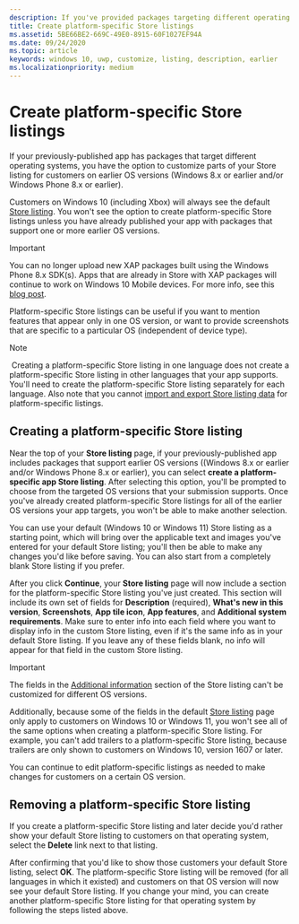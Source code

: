 ```yaml
---
description: If you've provided packages targeting different operating systems, you have the option to customize parts of your Store listing for different targeted operating systems.
title: Create platform-specific Store listings
ms.assetid: 5BE66BE2-669C-49E0-8915-60F1027EF94A
ms.date: 09/24/2020
ms.topic: article
keywords: windows 10, uwp, customize, listing, description, earlier
ms.localizationpriority: medium
---
```

# Create platform-specific Store listings


If your previously-published app has packages that target different operating systems, you have the option to customize parts of your Store listing for customers on earlier OS versions (Windows 8.x or earlier and/or Windows Phone 8.x or earlier). 

Customers on Windows 10 (including Xbox) will always see the default [Store listing](create-app-store-listings.md). You won't see the option to create platform-specific Store listings unless you have already published your app with packages that support one or more earlier OS versions. 

> [!IMPORTANT]
> You can no longer upload new XAP packages built using the Windows Phone 8.x SDK(s). Apps that are already in Store with XAP packages will continue to work on Windows 10 Mobile devices. For more info, see this [blog post](https://blogs.windows.com/windowsdeveloper/2018/08/20/important-dates-regarding-apps-with-windows-phone-8-x-and-earlier-and-windows-8-8-1-packages-submitted-to-microsoft-store).

Platform-specific Store listings can be useful if you want to mention features that appear only in one OS version, or want to provide screenshots that are specific to a particular OS (independent of device type).

> [!NOTE]
> Creating a platform-specific Store listing in one language does not create a platform-specific Store listing in other languages that your app supports. You'll need to create the platform-specific Store listing separately for each language. Also note that you cannot [import and export Store listing data](import-and-export-store-listings.md) for platform-specific listings.


## Creating a platform-specific Store listing

Near the top of your **Store listing** page, if your previously-published app includes packages that support earlier OS versions ((Windows 8.x or earlier and/or Windows Phone 8.x or earlier), you can select **create a platform-specific app Store listing**. After selecting this option, you'll be prompted to choose from the targeted OS versions that your submission supports. Once you've already created platform-specific Store listings for all of the earlier OS versions your app targets, you won't be able to make another selection.

You can use your default (Windows 10 or Windows 11) Store listing as a starting point, which will bring over the applicable text and images you've entered for your default Store listing; you'll then be able to make any changes you'd like before saving. You can also start from a completely blank Store listing if you prefer.

After you click **Continue**, your **Store listing** page will now include a section for the platform-specific Store listing you've just created. This section will include its own set of fields for **Description** (required), **What's new in this version**, **Screenshots**, **App tile icon**, **App features**, and **Additional system requirements**. Make sure to enter info into each field where you want to display info in the custom Store listing, even if it's the same info as in your default Store listing. If you leave any of these fields blank, no info will appear for that field in the custom Store listing.

> [!IMPORTANT]
> The fields in the [Additional information](create-app-store-listings.md#additional-information) section of the Store listing can't be customized for different OS versions.
> 
> Additionally, because some of the fields in the default [Store listing](create-app-store-listings.md) page only apply to customers on Windows 10 or Windows 11, you won't see all of the same options when creating a platform-specific Store listing. For example, you can't add trailers to a platform-specific Store listing, because trailers are only shown to customers on Windows 10, version 1607 or later. 

You can continue to edit platform-specific listings as needed to make changes for customers on a certain OS version.


## Removing a platform-specific Store listing

If you create a platform-specific Store listing and later decide you'd rather show your default Store listing to customers on that operating system, select the **Delete** link next to that listing.

After confirming that you'd like to show those customers your default Store listing, select **OK**. The platform-specific Store listing will be removed (for all languages in which it existed) and customers on that OS version will now see your default Store listing. If you change your mind, you can create another platform-specific Store listing for that operating system by following the steps listed above.
 

 





